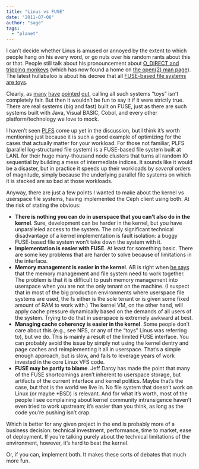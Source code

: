 ```yaml
---
title: "Linus vs FUSE"
date: "2011-07-08"
author: "sage"
tags: 
  - "planet"
---
```


I can’t decide whether Linus is amused or annoyed by the extent to which people hang on his every word, or go nuts over his random rants about this or that. People still talk about his pronouncement about [O\_DIRECT and tripping monkeys](http://lkml.org/lkml/2002/5/11/58) (which has now found a home on [the open(2) man page](http://linux.die.net/man/2/open)). The latest hullabaloo is about his decree that all [FUSE-based file systems are toys](https://lkml.org/lkml/2011/6/9/462).

Clearly, as [many](http://www.gluster.com/2011/06/28/linus-torvalds-doesnt-understand-user-space-storage/) [have](http://cloudfs.org/2011/06/user-space-filesystems/) [pointed](http://zaitcev.livejournal.com/210078.html) [out](http://cloudfs.org/2011/06/user-space-file-systems-again/), calling all such systems “toys” isn’t completely fair. But then it wouldn’t be fun to say it if it were strictly true. There are real systems (big and fast) built on FUSE, just as there are such systems built with Java, Visual BASIC, Cobol, and every other platform/technology we love to mock.

I haven’t seen [PLFS](http://institutes.lanl.gov/plfs/) come up yet in the discussion, but I think it’s worth mentioning just because it is such a good example of optimizing for the cases that actually matter for your workload. For those not familiar, PLFS (parallel log-structured file system) is a FUSE-based file system built at LANL for their huge many-thousand node clusters that turns all random IO sequential by building a mess of intermediate indices. It sounds like it would be a disaster, but in practice it speeds up their workloads by _several_ orders of magnitude, simply because the underlying parallel file systems on which it is stacked are so bad at those workloads.

Anyway, there are just a few points I wanted to make about the kernel vs userspace file systems, having implemented the Ceph client using both. At the risk of stating the obvious:

- **There is nothing you can do in userspace that you can’t also do in the kernel**. Sure, development can be harder in the kernel, but you have unparalleled access to the system. The only significant technical disadvantage of a kernel implementation is fault isolation: a buggy FUSE-based file system won’t take down the system with it.
- **Implementation is easier with FUSE**. At least for something basic. There are some key problems that are harder to solve because of limitations in the interface.
- **Memory management is easier in the kernel**. AB is right when [he says](http://www.gluster.com/2011/06/28/linus-torvalds-doesnt-understand-user-space-storage/) that the memory management and file system need to work together. The problem is that it is difficult to push memory management into userspace when you are not the only tenant on the machine. (I suspect that in most of the big production environments where userspace file systems are used, the fs either is the sole tenant or is given some fixed amount of RAM to work with.) The kernel VM, on the other hand, will apply cache pressure dynamically based on the demands of all users of the system. Trying to do that in userspace is extremely awkward at best.
- **Managing cache coherency is easier in the kernel**. Some people don’t care about this (e.g., see NFS, or any of the “toys” Linus was referring to), but we do. This is mainly a result of the limited FUSE interface. You can probably avoid the issue by simply not using the kernel dentry and page caches and reimplementing it all in userspace. That’s a simple enough approach, but is slow, and fails to leverage years of work invested in the core Linux VFS code.
- **FUSE may be partly to blame**. Jeff Darcy has made the point that many of the FUSE shortcomings aren’t inherent to userspace storage, but artifacts of the current interface and kernel politics. Maybe that’s the case, but that is the world we live in. No file system that doesn’t work on Linux (or maybe \*BSD) is relevant. And for what it’s worth, most of the people I see complaining about kernel community intransigence haven’t even tried to work upstream; it’s easier than you think, as long as the code you’re pushing isn’t crap.

Which is better for any given project in the end is probably more of a business decision: technical investment, performance, time to market, ease of deployment. If you’re talking purely about the technical limitations of the environment, however, it’s hard to beat the kernel.

Or, if you can, implement both. It makes these sorts of debates that much more fun.

